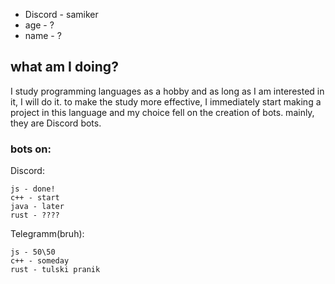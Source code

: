 - Discord - samiker
- age - ?
- name - ?

## what am I doing?
I study programming languages as a hobby and as long as I am interested in it, I will do it. to make the study more effective, I immediately start making a project in this language and my choice fell on the creation of bots. mainly, they are Discord bots.

### bots on:
  Discord:
  
    js - done!
    c++ - start
    java - later
    rust - ????

  Telegramm(bruh):
  
    js - 50\50
    c++ - someday
    rust - tulski pranik
